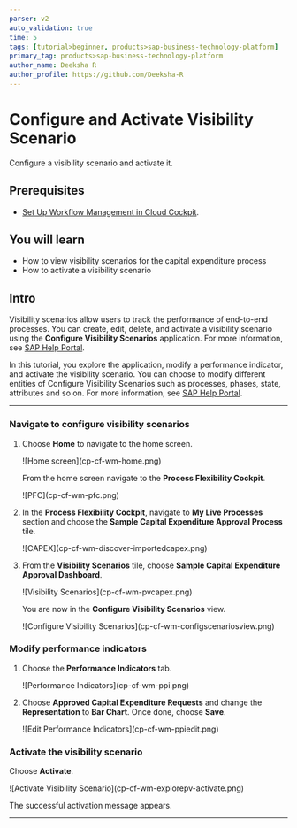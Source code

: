 ```yaml
---
parser: v2
auto_validation: true
time: 5
tags: [tutorial>beginner, products>sap-business-technology-platform]
primary_tag: products>sap-business-technology-platform
author_name: Deeksha R
author_profile: https://github.com/Deeksha-R
---
```


# Configure and Activate Visibility Scenario
<!-- description --> Configure a visibility scenario and activate it.

## Prerequisites
 - [Set Up Workflow Management in Cloud Cockpit](cp-starter-ibpm-employeeonboarding-1-setup).

## You will learn
  - How to view visibility scenarios for the capital expenditure process
  - How to activate a visibility scenario

## Intro
Visibility scenarios allow users to track the performance of end-to-end processes. You can create, edit, delete, and activate a visibility scenario using the **Configure Visibility Scenarios** application. For more information, see [SAP Help Portal](https://help.sap.com/viewer/62fd39fa3eae4046b23dba285e84bfd4/Cloud/en-US/df284fd12073454392c5db8913f82d81.html).

In this tutorial, you explore the application, modify a performance indicator, and activate the visibility scenario. You can choose to modify different entities of Configure Visibility Scenarios such as processes, phases, state, attributes and so on. For more information, see [SAP Help Portal](https://help.sap.com/viewer/62fd39fa3eae4046b23dba285e84bfd4/Cloud/en-US/df284fd12073454392c5db8913f82d81.html).

---

### Navigate to configure visibility scenarios

1. Choose **Home** to navigate to the home screen.

    <!-- border -->![Home screen](cp-cf-wm-home.png)

    From the home screen navigate to the **Process Flexibility Cockpit**.

    <!-- border -->![PFC](cp-cf-wm-pfc.png)

2. In the **Process Flexibility Cockpit**, navigate to **My Live Processes** section and choose the **Sample Capital Expenditure Approval Process** tile.

    <!-- border -->![CAPEX](cp-cf-wm-discover-importedcapex.png)

3. From the **Visibility Scenarios** tile, choose **Sample Capital Expenditure Approval Dashboard**.

    <!-- border -->![Visibility Scenarios](cp-cf-wm-pvcapex.png)

    You are now in the **Configure Visibility Scenarios** view.

    <!-- border -->![Configure Visibility Scenarios](cp-cf-wm-configscenariosview.png)


### Modify performance indicators

1. Choose the **Performance Indicators** tab.

    <!-- border -->![Performance Indicators](cp-cf-wm-ppi.png)

2. Choose **Approved Capital Expenditure Requests** and change the **Representation** to **Bar Chart**. Once done, choose **Save**.

    <!-- border -->![Edit Performance Indicators](cp-cf-wm-ppiedit.png)


### Activate the visibility scenario

Choose **Activate**.

<!-- border -->![Activate Visibility Scenario](cp-cf-wm-explorepv-activate.png)

The successful activation message appears.




---
